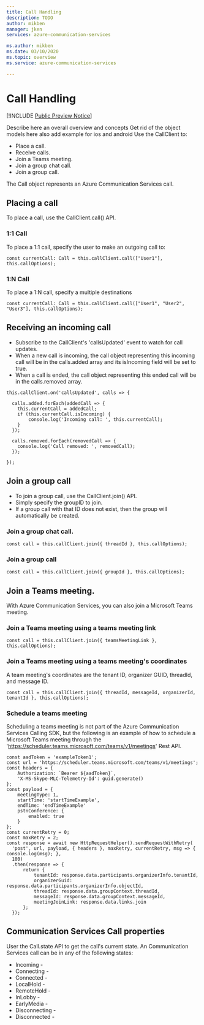 ```yaml
---
title: Call Handling
description: TODO
author: mikben    
manager: jken
services: azure-communication-services

ms.author: mikben
ms.date: 03/10/2020
ms.topic: overview
ms.service: azure-communication-services

---
```

# Call Handling

[!INCLUDE [Public Preview Notice](../../includes/public-preview-include.md)]

Describe here an overall overview and concepts 
Get rid of the object models here
also add example for ios and android
Use the CallClient to:
- Place a call.
- Receive calls.
- Join a Teams meeting.
- Join a group chat call.
- Join a group call. 

The Call object represents an Azure Communication Services call.

## Placing a call
To place a call, use the CallClient.call() API.
### 1:1 Call
To place a 1:1 call, specify the user to make an outgoing call to:
```
const currentCall: Call = this.callClient.call(["User1"], this.callOptions);
```
### 1:N Call
To place a 1:N call, specify a multiple destinations
```
const currentCall: Call = this.callClient.call(["User1", "User2", "User3"], this.callOptions);
```
## Receiving an incoming call
- Subscribe to the CallClient's 'callsUpdated' event to watch for call updates.
- When a new call is incoming, the call object representing this incoming call will be in the calls.added array and its isIncoming field will be set to true.
- When a call is ended, the call object representing this ended call will be in the calls.removed array.
```
this.callClient.on('callsUpdated', calls => {

  calls.added.forEach(addedCall => {
    this.currentCall = addedCall;
    if (this.currentCall.isIncoming) {
        console.log('Incoming call: ', this.currentCall);
    }
  });
  
  calls.removed.forEach(removedCall => {
    console.log('Call removed: ', removedCall);
  });

});
```
## Join a group call
- To join a group call, use the CallClient.join() API.
- Simply specify the groupID to join.
- If a group call with that ID does not exist, then the group will automatically be created.
### Join a group chat call.
```
const call = this.callClient.join({ threadId }, this.callOptions);
```

### Join a group call
```
const call = this.callClient.join({ groupId }, this.callOptions);
```

## Join a Teams meeting.
With Azure Communication Services, you can also join a Microsoft Teams meeting.
### Join a Teams meeting using a teams meeting link
```
const call = this.callClient.join({ teamsMeetingLink }, this.callOptions);
```

### Join a Teams meeting using a teams meeting's coordinates
A team meeting's coordinates are the tenant ID, organizer GUID, threadId, and message ID.
```
const call = this.callClient.join({ threadId, messageId, organizerId, tenantId }, this.callOptions);
```

### Schedule a teams meeting
Scheduling a teams meeting is not part of the Azure Communication Services Calling SDK, but the following is an example of how to schedule a Microsoft Teams meeting through the 'https://scheduler.teams.microsoft.com/teams/v1/meetings' Rest API.
```
const aadToken = 'exampleToken1';
const url = 'https://scheduler.teams.microsoft.com/teams/v1/meetings';
const headers = {
    Authorization: `Bearer ${aadToken}`,
    'X-MS-Skype-MLC-Telemetry-Id': guid.generate()
};
const payload = {
    meetingType: 1,
    startTime: 'startTimeExample',
    endTime: 'endTimeExample'
    pstnConference: {
        enabled: true
    }
};
const currentRetry = 0;
const maxRetry = 2;
const response = await new HttpRequestHelper().sendRequestWithRetry(
  'post', url, payload, { headers }, maxRetry, currentRetry, msg => { console.log(msg); },
  100)
  .then(response => {
      return {
          tenantId: response.data.participants.organizerInfo.tenantId,
          organizerGuid: response.data.participants.organizerInfo.objectId,
          threadId: response.data.groupContext.threadId,
          messageId: response.data.groupContext.messageId,
          meetingJoinLink: response.data.links.join
      };
  });
```        
## Communication Services Call properties
User the Call.state API to get the call's current state. An Communication Services call can be in any of the following states:
- Incoming - 
- Connecting - 
- Connected - 
- LocalHold - 
- RemoteHold - 
- InLobby - 
- EarlyMedia - 
- Disconnecting - 
- Disconnected -
